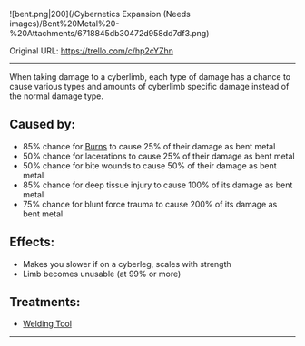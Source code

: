 ![bent.png\|200](/Cybernetics Expansion (Needs images)/Bent%20Metal%20-%20Attachments/6718845db30472d958dd7df3.png)

Original URL: https://trello.com/c/hp2cYZhn

---

When taking damage to a cyberlimb, each type of damage has a chance to cause various types and amounts of cyberlimb specific damage instead of the normal damage type.

## Caused by:

- 85% chance for [Burns](../Any%20bodypart/Burns.md)  to cause 25% of their damage as bent metal
- 50% chance for lacerations to cause 25% of their damage as bent metal
- 50% chance for bite wounds to cause 50% of their damage as bent metal
- 85% chance for deep tissue injury to cause 100% of its damage as bent metal
- 75% chance for blunt force trauma to cause 200% of its damage as bent metal

## Effects:

- Makes you slower if on a cyberleg, scales with strength
- Limb becomes unusable (at 99% or more)

## Treatments:

- [Welding Tool](Welding%20Tool.md)

---

